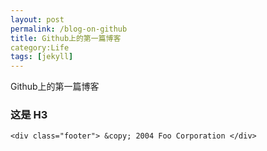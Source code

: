```yaml
---
layout: post
permalink: /blog-on-github
title: Github上的第一篇博客
category:Life
tags: [jekyll]
---
```


Github上的第一篇博客

### 这是 H3 ######

    <div class="footer"> &copy; 2004 Foo Corporation </div>
